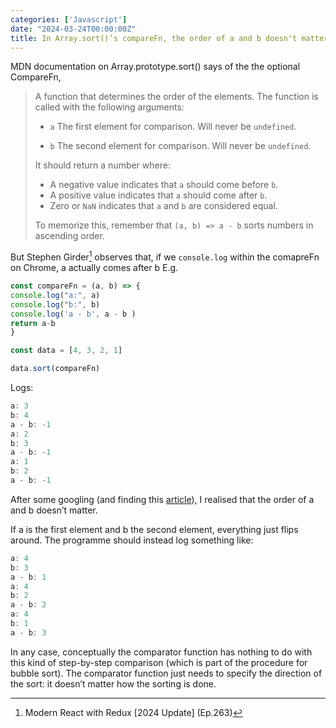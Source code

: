 ```yaml
---
categories: ['Javascript']
date: "2024-03-24T00:00:00Z"
title: In Array.sort()’s compareFn, the order of a and b doesn't matter
---
```


MDN documentation on Array.prototype.sort() says of the the optional CompareFn,

>A function that determines the order of the elements. The function is called with the following arguments:
>
>- ```a``` The first element for comparison. Will never be `undefined`.
>
>- ```b``` The second element for comparison. Will never be `undefined`.
>
>It should return a number where:
>
>- A negative value indicates that `a` should come before `b`.
>- A positive value indicates that `a` should come after `b`.
>- Zero or `NaN` indicates that `a` and `b` are considered equal.
>
>To memorize this, remember that `(a, b) => a - b` sorts numbers in ascending order.

But Stephen Girder[^1] observes that, if we ```console.log``` within the comapreFn on Chrome, a actually comes after b  E.g.

```js
const compareFn = (a, b) => {
console.log("a:", a)
console.log("b:", b)
console.log('a - b', a - b )
return a-b
}

const data = [4, 3, 2, 1]

data.sort(compareFn)
```

Logs:

``` js
a: 3
b: 4
a - b: -1
a: 2
b: 3
a - b: -1
a: 1
b: 2
a - b: -1
```

After some googling (and finding this [article](https://stackoverflow.com/questions/24080785/sorting-in-javascript-shouldnt-returning-a-boolean-be-enough-for-a-comparison?noredirect=1&lq=1)), I realised that the order of a and b doesn’t matter.

If a is the first element and b the second element, everything just flips around.   The programme should instead log something like:

```js
a: 4
b: 3
a - b: 1
a: 4
b: 2
a - b: 2
a: 4
b: 1
a - b: 3
```

In any case, conceptually the comparator function has nothing to do with this kind of step-by-step comparison (which is part of the procedure for bubble sort).  The comparator function just needs to specify the direction of the sort: it doesn’t matter how the sorting is done.

[^1]: Modern React with Redux [2024 Update] (Ep.263)